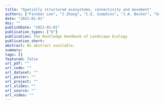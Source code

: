 ```yaml
---
title: "Spatially structured ecosystems, connectivity and movement"
authors: ["Finnbar Lee", "J Zhang", "C.E. Simpkins", "J.A. Becker", "George L.W. Perry"]
date: "2021-01-01"
doi: ""
publishDate: "2021-01-01"
publication_types: ["6"]
publication: The Routledge Handbook of Landscape Ecology
publication_short:
abstract: No abstract available.
summary:
tags: []
featured: false
url_pdf: ""
url_code: ""
url_dataset: ""
url_poster: ""
url_project: ""
url_slides: ""
url_source: ""
url_video: ""
---
```

